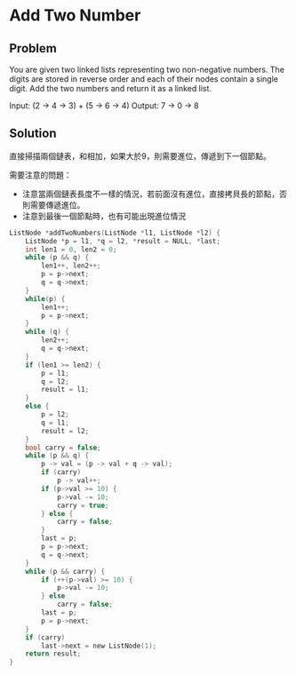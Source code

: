 # Add Two Number

## Problem
You are given two linked lists representing two non-negative numbers. The digits are stored in reverse order and each of their nodes contain a single digit. Add the two numbers and return it as a linked list.

Input: (2 -> 4 -> 3) + (5 -> 6 -> 4)
Output: 7 -> 0 -> 8

## Solution

直接掃描兩個鏈表，和相加，如果大於9，則需要進位，傳遞到下一個節點。

需要注意的問題：

* 注意當兩個鏈表長度不一樣的情況，若前面沒有進位，直接拷貝長的節點，否則需要傳遞進位。
* 注意到最後一個節點時，也有可能出現進位情況

```c
ListNode *addTwoNumbers(ListNode *l1, ListNode *l2) {
	ListNode *p = l1, *q = l2, *result = NULL, *last;
	int len1 = 0, len2 = 0;
	while (p && q) {
		len1++, len2++;
		p = p->next;
		q = q->next;
	}
	while(p) {
		len1++;
		p = p->next;
	}
	while (q) {
		len2++;
		q = q->next;
	}
	if (len1 >= len2) {
		p = l1;
		q = l2;
		result = l1;
	}
	else {
		p = l2;
		q = l1;
		result = l2;
	}
	bool carry = false;
	while (p && q) {
		p -> val = (p -> val + q -> val);
		if (carry)
			p -> val++;
		if (p->val >= 10) {
			p->val -= 10;
			carry = true;
		} else {
			carry = false;
		}
		last = p;
		p = p->next;
		q = q->next;
	}
	while (p && carry) {
		if (++(p->val) >= 10) {
			p->val -= 10;
		} else
			carry = false;
		last = p;
		p = p->next;
	}
	if (carry)
		last->next = new ListNode(1);
	return result;
}
```
